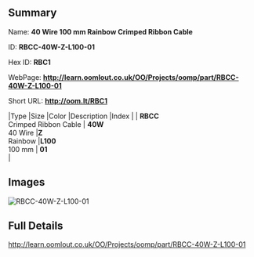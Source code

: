 

## Summary
 
Name: __40 Wire 100 mm Rainbow Crimped Ribbon Cable__

ID: __RBCC-40W-Z-L100-01__

Hex ID: __RBC1__

WebPage: __http://learn.oomlout.co.uk/OO/Projects/oomp/part/RBCC-40W-Z-L100-01__

Short URL: __http://oom.lt/RBC1__


|Type   |Size   |Color   |Description   |Index   |
| __RBCC__ <br>Crimped Ribbon Cable  | __40W__<br>40 Wire   |__Z__<br>Rainbow    |__L100__<br>100 mm    | __01__<br>  |


## Images
![RBCC-40W-Z-L100-01](http://oomlout.com/oomp-gen/parts/RBCC-40W-Z-L100-01/RBCC-40W-Z-L100-01_420.jpg)

## Full Details

 http://learn.oomlout.co.uk/OO/Projects/oomp/part/RBCC-40W-Z-L100-01

